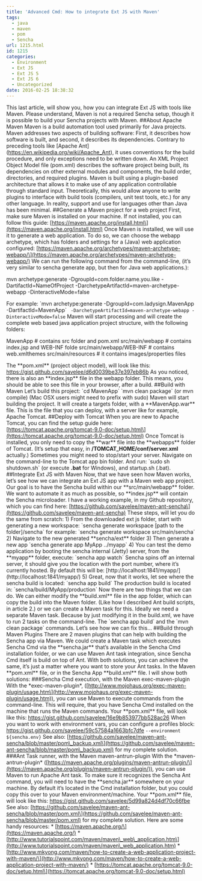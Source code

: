```yaml
---
title: 'Advanced Cmd: How to integrate Ext JS with Maven'
tags:
  - java
  - maven
  - pom
  - Sencha
url: 1215.html
id: 1215
categories:
  - Environment
  - Ext JS
  - Ext JS 5
  - Ext JS 6
  - Uncategorized
date: 2016-02-25 18:38:32
---
```


This last article, will show you, how you can integrate Ext JS with tools like Maven. Please understand, Maven is not a required Sencha setup, though it is possible to build your Sencha projects with Maven. ##About Apache Maven Maven is a build automation tool used primarily for Java projects. Maven addresses two aspects of building software: First, it describes how software is built, and second, it describes its dependencies. Contrary to preceding tools like \[Apache Ant\](https://en.wikipedia.org/wiki/Apache_Ant), it uses conventions for the build procedure, and only exceptions need to be written down. An XML Project Object Model file (pom.xml) describes the software project being built, its dependencies on other external modules and components, the build order, directories, and required plugins. Maven is built using a plugin-based architecture that allows it to make use of any application controllable through standard input. Theoretically, this would allow anyone to write plugins to interface with build tools (compilers, unit test tools, etc.) for any other language. In reality, support and use for languages other than Java has been minimal. ##Generate a Maven project for a web project First, make sure Maven is installed on your machine. If not installed, you can follow this guide: \[https://maven.apache.org/install.html\](https://maven.apache.org/install.html) Once Maven is installed, we will use it to generate a web application. To do so, we can choose the webapp archetype, which has folders and settings for a (Java) web application configured: \[https://maven.apache.org/archetypes/maven-archetype-webapp/\](https://maven.apache.org/archetypes/maven-archetype-webapp/) We can run the following command from the command-line, (it’s very similar to sencha generate app, but then for Java web applications.):

mvn archetype:generate -DgroupId=com.folder.name.you.like -DartifactId=NameOfProject -DarchetypeArtifactId=maven-archetype-webapp -DinteractiveMode=false

For example: \`mvn archetype:generate -DgroupId=com.ladysign.MavenApp -DartifactId=MavenApp\` ` -DarchetypeArtifactId=maven-archetype-webapp -DinteractiveMode=false` Maven will start processing and will create the complete web based java application project structure, with the following folders:

MavenApp   			# contains src folder and pom.xml
src/main/webapp 		# contains index.jsp and WEB-INF folde
src/main/webapp/WEB-INF	 # contains web.xmlthemes
src/main/resources      # it contains images/properties files

The \*\*pom.xml\*\* (project object model), will look like this: https://gist.github.com/savelee/d6d0039be37e397eb86b As you noticed, there is also an \*\*index.jsp\*\* file in the webapp folder. This means, you should be able to see this file in your browser, after a build. ##Build with Maven Let’s build this project: \`cd MavenApp\` \`mvn clean package\` (or mvn compile) (Mac OSX users might need to prefix with sudo) Maven will start building the project. It will create a targets folder, with a \*\*MavenApp.war\*\* file. This is the file that you can deploy, with a server like for example, Apache Tomcat. ##Deploy with Tomcat When you are new to Apache Tomcat, you can find the setup guide here: \[https://tomcat.apache.org/tomcat-9.0-doc/setup.html\](https://tomcat.apache.org/tomcat-9.0-doc/setup.html) Once Tomcat is installed, you only need to copy the \*\*war\*\* file into the \*\*webapps\*\* folder of Tomcat. (It’s setup that easy, in **/TOMCAT\_HOME/conf/server.xml** actually.) Sometimes you might need to stop/start your server. Navigate on the command-line to the Tomcat app bin folder. And run: \`sudo sh shutdown.sh\` (or execute **.bat** for Windows), and startup.sh (.bat). ##Integrate Ext JS with Maven Now, that we have seen how Maven works, let’s see how we can integrate an Ext JS app with a Maven web app project. Our goal is to have the Sencha build within our \*\*src/main/webapp\*\* folder. We want to automate it as much as possible, so \*\*index.jsp\*\* will contain the Sencha microloader. I have a working example, in my Github repository, which you can find here: \[https://github.com/savelee/maven-ant-sencha\](https://github.com/savelee/maven-ant-sencha) These steps, will let you do the same from scratch: 1) From the downloaded ext js folder, start with generating a new workspace: \`sencha generate workspace \[path to the folder\]/sencha\` for example: \`sencha generate workspace src/main/sencha\` 2) Navigate to the new generated \*\*sencha/ext\*\* folder 3) Then generate a new app \`sencha generate app MyApp ../myapp\` 4) You can test the demo application by booting the sencha internal (Jetty) server, from the \*\*myapp\*\* folder, execute: \`sencha app watch\` Sencha spins off an internal server, it should give you the location with the port number, where it’s currently hosted. By default this will be: \[http://localhost:1841/myapp/\](http://localhost:1841/myapp/) 5) Great, now that it works, let see where the sencha build is located: \`sencha app build\` The production build is located in: \`sencha/build/MyApp/production\` Now there are two things that we can do. We can either modify the \*\*build.xml\*\* file in the app folder, which can copy the build into the Maven folder. (Like how I described Ant build scripts, in article 2.) or we can create a Maven task for this. Ideally we need a separate Maven task. Because by just modifying it in the build.xml, we have to run 2 tasks on the command-line. The \`sencha app build\` and the \`mvn clean package\` commands. Let’s see how we can fix this… ##Build through Maven Plugins There are 2 maven plugins that can help with building the Sencha app via Maven. We could create a Maven task which executes Sencha Cmd via the \*\*sencha.jar\*\* that’s available in the Sencha Cmd installation folder, or we can use Maven Ant task integration, since Sencha Cmd itself is build on top of Ant. With both solutions, you can achieve the same, it’s just a matter where you want to store your Ant tasks. In the Maven \*\*pom.xml\*\* file, or in the Sencha App \*\*build.xml\*\* file. I will show both solutions: ###Sencha Cmd execution, with the Maven exec-maven-plugin With the \*exec-maven-plugin\*, (\[http://www.mojohaus.org/exec-maven-plugin/usage.htm\](http://www.mojohaus.org/exec-maven-plugin/usage.htm)), you can use Maven to execute commands from the command-line. This will require, that you have Sencha Cmd installed on the machine that runs the Maven commands. Your \*\*pom.xml\*\* file, will look like this: https://gist.github.com/savelee/16e9b853977bb528ac26 When you want to work with environment vars, you can configure a profiles block: https://gist.github.com/savelee/59c57584a1663bfc7dfe `--environment` `${sencha.env}` See also: \[https://github.com/savelee/maven-ant-sencha/blob/master/pom\_backup.xml\](https://github.com/savelee/maven-ant-sencha/blob/master/pom\_backup.xml) for my complete solution. ###Ant Task runner, with the Maven maven-antrun-plugin With the \*maven-antrun-plugin\* (\[https://maven.apache.org/plugins/maven-antrun-plugin/\](https://maven.apache.org/plugins/maven-antrun-plugin/)), you can use Maven to run Apache Ant task. To make sure it recognizes the Sencha Ant command, you will need to have the \*\*sencha.jar\*\* somewhere on your machine. By default it’s located in the Cmd installation folder, but you could copy this over to your Maven environment/machine. Your \*\*pom.xml\*\* file, will look like this: https://gist.github.com/savelee/5d99a824d4df70c66fbe See also: \[https://github.com/savelee/maven-ant-sencha/blob/master/pom.xml\](https://github.com/savelee/maven-ant-sencha/blob/master/pom.xml) for my complete solution. Here are some handy resources: * \[https://maven.apache.org/\](https://maven.apache.org/) * \[http://www.tutorialspoint.com/maven/maven\_web\_application.htm\](http://www.tutorialspoint.com/maven/maven\_web_application.htm) * \[http://www.mkyong.com/maven/how-to-create-a-web-application-project-with-maven/\](http://www.mkyong.com/maven/how-to-create-a-web-application-project-with-maven/) * \[https://tomcat.apache.org/tomcat-9.0-doc/setup.html\](https://tomcat.apache.org/tomcat-9.0-doc/setup.html)